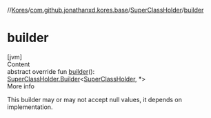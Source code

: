 //[Kores](../../index.md)/[com.github.jonathanxd.kores.base](../index.md)/[SuperClassHolder](index.md)/[builder](builder.md)



# builder  
[jvm]  
Content  
abstract override fun [builder](builder.md)(): [SuperClassHolder.Builder](-builder/index.md)<[SuperClassHolder](index.md), *>  
More info  


This builder may or may not accept null values, it depends on implementation.

  



